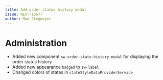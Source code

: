 ```yaml
---
title: Add order status history modal
issue: NEXT-16677
author: Max Stegmeyer
---
```

# Administration
* Added new component `sw-order-state-history-modal` for displaying the order status history
* Added new appearance `badged` to `sw-label`
* Changed colors of states in `stateStyleDataProviderService`
